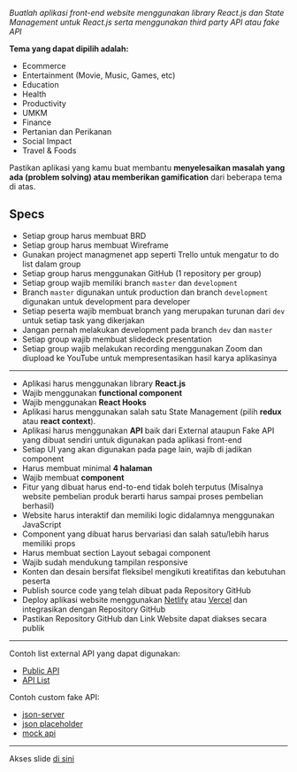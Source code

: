 *Buatlah aplikasi front-end website menggunakan library React.js dan State Management untuk React.js serta menggunakan third party API atau fake API*

**Tema yang dapat dipilih adalah:**
- Ecommerce
- Entertainment (Movie, Music, Games, etc)
- Education
- Health
- Productivity
- UMKM
- Finance
- Pertanian dan Perikanan
- Social Impact
- Travel & Foods

Pastikan aplikasi yang kamu buat membantu **menyelesaikan masalah yang ada (problem solving) atau memberikan gamification** dari beberapa tema di atas.

## Specs
- Setiap group harus membuat BRD
- Setiap group harus membuat Wireframe
- Gunakan project managmenet app seperti Trello untuk mengatur to do list dalam group
- Setiap group harus menggunakan GitHub (1 repository per group)
- Setiap group wajib memiliki branch `master` dan `development`
- Branch `master` digunakan untuk production dan branch `development` digunakan untuk development para developer
- Setiap peserta wajib membuat branch yang merupakan turunan dari `dev` untuk setiap task yang dikerjakan
- Jangan pernah melakukan development pada branch `dev` dan `master`
- Setiap group wajib membuat slidedeck presentation
- Setiap group wajib melakukan recording menggunakan Zoom dan diupload ke YouTube untuk mempresentasikan hasil karya aplikasinya
------
- Aplikasi harus menggunakan library **React.js**
- Wajib menggunakan **functional component**
- Wajib menggunakan **React Hooks**
- Aplikasi harus menggunakan salah satu State Management (pilih **redux** atau **react context**).
- Aplikasi harus menggunakan **API** baik dari External ataupun Fake API yang dibuat sendiri untuk digunakan pada aplikasi front-end
- Setiap UI yang akan digunakan pada page lain, wajib di jadikan component
- Harus membuat minimal **4 halaman**
- Wajib membuat **component**
- Fitur yang dibuat harus end-to-end tidak boleh terputus (Misalnya website pembelian produk berarti harus sampai proses pembelian berhasil)
- Website harus interaktif dan memiliki logic didalamnya menggunakan JavaScript
- Component yang dibuat harus bervariasi dan salah satu/lebih harus memiliki props
- Harus membuat section Layout sebagai component
- Wajib sudah mendukung tampilan responsive
- Konten dan desain bersifat fleksibel mengikuti kreatifitas dan kebutuhan peserta
- Publish source code yang telah dibuat pada Repository GitHub
- Deploy aplikasi website menggunakan [Netlify](https://netlify.com) atau [Vercel](https://vercel.com) dan integrasikan dengan Repository GitHub
- Pastikan Repository GitHub dan Link Website dapat diakses secara publik
---
Contoh list external API yang dapat digunakan:
- [Public API](https://public-apis.io/)
- [API List](https://apilist.fun/)

Contoh custom fake API:
- [json-server](https://github.com/typicode/json-server)
- [json placeholder](https://jsonplaceholder.typicode.com/)
- [mock api](https://mockapi.io/)

---
Akses slide <a href="https://www.canva.com/design/DAEstol8630/uU_sIyBeJUSxbw7awGGjGw/view?utm_content=DAEstol8630&utm_campaign=designshare&utm_medium=link&utm_source=sharebutton" target="_blank">di sini</a>
